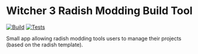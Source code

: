 # Witcher 3 Radish Modding Build Tool

[![Build](https://github.com/gregorhcs/radish.buildtool/actions/workflows/build.yml/badge.svg)](https://github.com/gregorhcs/radish.buildtool/actions/workflows/build.yml)
[![Tests](https://github.com/gregorhcs/radish.buildtool/actions/workflows/tests.yml/badge.svg)](https://github.com/gregorhcs/radish.buildtool/actions/workflows/tests.yml)

Small app allowing radish modding tools users to manage their projects (based on the radish template).